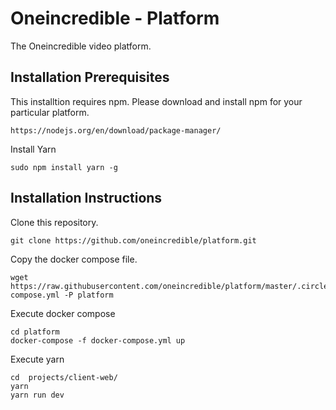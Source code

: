 Oneincredible - Platform
========================

The Oneincredible video platform.

Installation Prerequisites
--------------------------

This installtion requires npm. Please download and install npm for your particular platform. 
```
https://nodejs.org/en/download/package-manager/
```

Install Yarn
```
sudo npm install yarn -g
```

Installation Instructions
-------------------------

Clone this repository.
```
git clone https://github.com/oneincredible/platform.git
```

Copy the docker compose file.
```
wget https://raw.githubusercontent.com/oneincredible/platform/master/.circleci/docker-compose.yml -P platform
```

Execute docker compose
```
cd platform
docker-compose -f docker-compose.yml up
```

Execute yarn
```
cd  projects/client-web/
yarn
yarn run dev
```

